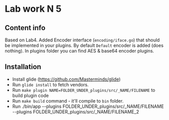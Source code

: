 # Lab work N 5

## Content info

Based on Lab4. Added Encoder interface (`encoding/iface.go`) that should be implemented in your plugins. By default `Default` encoder is added (does nothing).
In plugins folder you can find AES & base64 encoder plugins.


## Installation

- Install glide (https://github.com/Masterminds/glide)
- Run `glide install` to fetch vendors.
- Run `make plugin NAME=FOLDER_UNDER_plugins/src/_NAME/FILENAME` to build plugin code
- Run `make build` command - it'll compile to `bin` folder.
- Run ./bin/app --plugins FOLDER_UNDER_plugins/src/_NAME/FILENAME --plugins FOLDER_UNDER_plugins/src/_NAME/FILENAME_2

